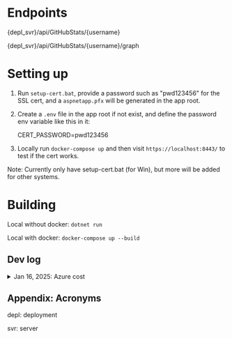 # Endpoints

{depl_svr}/api/GitHubStats/{username}

{depl_svr}/api/GitHubStats/{username}/graph

# Setting up

1. Run `setup-cert.bat`, provide a password such as "pwd123456" for the SSL cert, and a `aspnetapp.pfx` will be generated in the app root.

2. Create a `.env` file in the app root if not exist, and define the password env variable like this in it:

    CERT_PASSWORD=pwd123456

3. Locally run `docker-compose up` and then visit `https://localhost:8443/` to test if the cert works.

Note: Currently only have setup-cert.bat (for Win), but more will be added for other systems.

# Building

Local without docker: `dotnet run`

Local with docker: `docker-compose up --build`

## Dev log
<details>
<summary>Jan 16, 2025: Azure cost</summary>
I only have 1 API Management rule and 1 App Service. Azure's predicted cost is $11.39 per about a month. This will not be worth it for micro apps like this one.
<br>
<img alt="screenshot" src="https://live.staticflickr.com/65535/54269434801_40f2951791_b.jpg" width="320">

</details>

## Appendix: Acronyms

depl: deployment

svr: server

